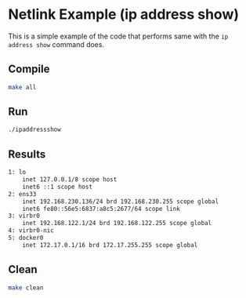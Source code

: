 # Netlink Example (ip address show)

This is a simple example of the code that performs same with the `ip address show` command does.

## Compile

```bash
make all
```

## Run

```bash
./ipaddressshow
```

## Results

```bash
1: lo
    inet 127.0.0.1/8 scope host
    inet6 ::1 scope host
2: ens33
    inet 192.168.230.136/24 brd 192.168.230.255 scope global
    inet6 fe80::56e5:6837:a8c5:2677/64 scope link
3: virbr0
    inet 192.168.122.1/24 brd 192.168.122.255 scope global
4: virbr0-nic
5: docker0
    inet 172.17.0.1/16 brd 172.17.255.255 scope global
```

## Clean

```bash
make clean
```
